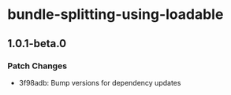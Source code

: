 # bundle-splitting-using-loadable

## 1.0.1-beta.0
### Patch Changes

- 3f98adb: Bump versions for dependency updates
